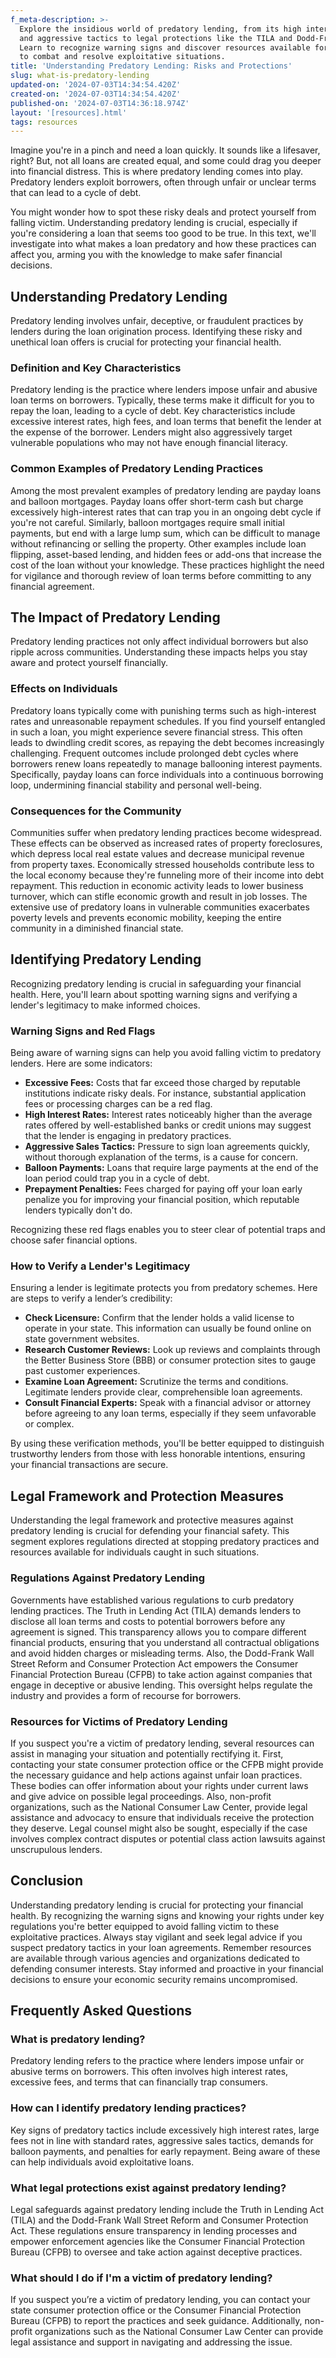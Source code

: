 ```yaml
---
f_meta-description: >-
  Explore the insidious world of predatory lending, from its high interest rates
  and aggressive tactics to legal protections like the TILA and Dodd-Frank Act.
  Learn to recognize warning signs and discover resources available for victims
  to combat and resolve exploitative situations.
title: 'Understanding Predatory Lending: Risks and Protections'
slug: what-is-predatory-lending
updated-on: '2024-07-03T14:34:54.420Z'
created-on: '2024-07-03T14:34:54.420Z'
published-on: '2024-07-03T14:36:18.974Z'
layout: '[resources].html'
tags: resources
---
```


Imagine you're in a pinch and need a loan quickly. It sounds like a lifesaver, right? But, not all loans are created equal, and some could drag you deeper into financial distress. This is where predatory lending comes into play. Predatory lenders exploit borrowers, often through unfair or unclear terms that can lead to a cycle of debt.

You might wonder how to spot these risky deals and protect yourself from falling victim. Understanding predatory lending is crucial, especially if you're considering a loan that seems too good to be true. In this text, we'll investigate into what makes a loan predatory and how these practices can affect you, arming you with the knowledge to make safer financial decisions.

Understanding Predatory Lending
-------------------------------

Predatory lending involves unfair, deceptive, or fraudulent practices by lenders during the loan origination process. Identifying these risky and unethical loan offers is crucial for protecting your financial health.

### Definition and Key Characteristics

Predatory lending is the practice where lenders impose unfair and abusive loan terms on borrowers. Typically, these terms make it difficult for you to repay the loan, leading to a cycle of debt. Key characteristics include excessive interest rates, high fees, and loan terms that benefit the lender at the expense of the borrower. Lenders might also aggressively target vulnerable populations who may not have enough financial literacy.

### Common Examples of Predatory Lending Practices

Among the most prevalent examples of predatory lending are payday loans and balloon mortgages. Payday loans offer short-term cash but charge excessively high-interest rates that can trap you in an ongoing debt cycle if you're not careful. Similarly, balloon mortgages require small initial payments, but end with a large lump sum, which can be difficult to manage without refinancing or selling the property. Other examples include loan flipping, asset-based lending, and hidden fees or add-ons that increase the cost of the loan without your knowledge. These practices highlight the need for vigilance and thorough review of loan terms before committing to any financial agreement.

The Impact of Predatory Lending
-------------------------------

Predatory lending practices not only affect individual borrowers but also ripple across communities. Understanding these impacts helps you stay aware and protect yourself financially.

### Effects on Individuals

Predatory loans typically come with punishing terms such as high-interest rates and unreasonable repayment schedules. If you find yourself entangled in such a loan, you might experience severe financial stress. This often leads to dwindling credit scores, as repaying the debt becomes increasingly challenging. Frequent outcomes include prolonged debt cycles where borrowers renew loans repeatedly to manage ballooning interest payments. Specifically, payday loans can force individuals into a continuous borrowing loop, undermining financial stability and personal well-being.

### Consequences for the Community

Communities suffer when predatory lending practices become widespread. These effects can be observed as increased rates of property foreclosures, which depress local real estate values and decrease municipal revenue from property taxes. Economically stressed households contribute less to the local economy because they're funneling more of their income into debt repayment. This reduction in economic activity leads to lower business turnover, which can stifle economic growth and result in job losses. The extensive use of predatory loans in vulnerable communities exacerbates poverty levels and prevents economic mobility, keeping the entire community in a diminished financial state.

Identifying Predatory Lending
-----------------------------

Recognizing predatory lending is crucial in safeguarding your financial health. Here, you'll learn about spotting warning signs and verifying a lender's legitimacy to make informed choices.

### Warning Signs and Red Flags

Being aware of warning signs can help you avoid falling victim to predatory lenders. Here are some indicators:

*   **Excessive Fees:** Costs that far exceed those charged by reputable institutions indicate risky deals. For instance, substantial application fees or processing charges can be a red flag.
*   **High Interest Rates:** Interest rates noticeably higher than the average rates offered by well-established banks or credit unions may suggest that the lender is engaging in predatory practices.
*   **Aggressive Sales Tactics:** Pressure to sign loan agreements quickly, without thorough explanation of the terms, is a cause for concern.
*   **Balloon Payments:** Loans that require large payments at the end of the loan period could trap you in a cycle of debt.
*   **Prepayment Penalties:** Fees charged for paying off your loan early penalize you for improving your financial position, which reputable lenders typically don't do.

Recognizing these red flags enables you to steer clear of potential traps and choose safer financial options.

### How to Verify a Lender's Legitimacy

Ensuring a lender is legitimate protects you from predatory schemes. Here are steps to verify a lender’s credibility:

*   **Check Licensure:** Confirm that the lender holds a valid license to operate in your state. This information can usually be found online on state government websites.
*   **Research Customer Reviews:** Look up reviews and complaints through the Better Business Store (BBB) or consumer protection sites to gauge past customer experiences.
*   **Examine Loan Agreement:** Scrutinize the terms and conditions. Legitimate lenders provide clear, comprehensible loan agreements.
*   **Consult Financial Experts:** Speak with a financial advisor or attorney before agreeing to any loan terms, especially if they seem unfavorable or complex.

By using these verification methods, you'll be better equipped to distinguish trustworthy lenders from those with less honorable intentions, ensuring your financial transactions are secure.

Legal Framework and Protection Measures
---------------------------------------

Understanding the legal framework and protective measures against predatory lending is crucial for defending your financial safety. This segment explores regulations directed at stopping predatory practices and resources available for individuals caught in such situations.

### Regulations Against Predatory Lending

Governments have established various regulations to curb predatory lending practices. The Truth in Lending Act (TILA) demands lenders to disclose all loan terms and costs to potential borrowers before any agreement is signed. This transparency allows you to compare different financial products, ensuring that you understand all contractual obligations and avoid hidden charges or misleading terms. Also, the Dodd-Frank Wall Street Reform and Consumer Protection Act empowers the Consumer Financial Protection Bureau (CFPB) to take action against companies that engage in deceptive or abusive lending. This oversight helps regulate the industry and provides a form of recourse for borrowers.

### Resources for Victims of Predatory Lending

If you suspect you're a victim of predatory lending, several resources can assist in managing your situation and potentially rectifying it. First, contacting your state consumer protection office or the CFPB might provide the necessary guidance and help actions against unfair loan practices. These bodies can offer information about your rights under current laws and give advice on possible legal proceedings. Also, non-profit organizations, such as the National Consumer Law Center, provide legal assistance and advocacy to ensure that individuals receive the protection they deserve. Legal counsel might also be sought, especially if the case involves complex contract disputes or potential class action lawsuits against unscrupulous lenders.

Conclusion
----------

Understanding predatory lending is crucial for protecting your financial health. By recognizing the warning signs and knowing your rights under key regulations you're better equipped to avoid falling victim to these exploitative practices. Always stay vigilant and seek legal advice if you suspect predatory tactics in your loan agreements. Remember resources are available through various agencies and organizations dedicated to defending consumer interests. Stay informed and proactive in your financial decisions to ensure your economic security remains uncompromised.

Frequently Asked Questions
--------------------------

### What is predatory lending?

Predatory lending refers to the practice where lenders impose unfair or abusive terms on borrowers. This often involves high interest rates, excessive fees, and terms that can financially trap consumers.

### How can I identify predatory lending practices?

Key signs of predatory tactics include excessively high interest rates, large fees not in line with standard rates, aggressive sales tactics, demands for balloon payments, and penalties for early repayment. Being aware of these can help individuals avoid exploitative loans.

### What legal protections exist against predatory lending?

Legal safeguards against predatory lending include the Truth in Lending Act (TILA) and the Dodd-Frank Wall Street Reform and Consumer Protection Act. These regulations ensure transparency in lending processes and empower enforcement agencies like the Consumer Financial Protection Bureau (CFPB) to oversee and take action against deceptive practices.

### What should I do if I'm a victim of predatory lending?

If you suspect you’re a victim of predatory lending, you can contact your state consumer protection office or the Consumer Financial Protection Bureau (CFPB) to report the practices and seek guidance. Additionally, non-profit organizations such as the National Consumer Law Center can provide legal assistance and support in navigating and addressing the issue.
